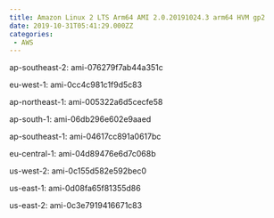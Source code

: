 ```yaml
---
title: Amazon Linux 2 LTS Arm64 AMI 2.0.20191024.3 arm64 HVM gp2
date: 2019-10-31T05:41:29.000ZZ
categories:
 - AWS
---
```


ap-southeast-2: ami-076279f7ab44a351c

eu-west-1: ami-0cc4c981c1f9d5c83

ap-northeast-1: ami-005322a6d5cecfe58

ap-south-1: ami-06db296e602e9aaed

ap-southeast-1: ami-04617cc891a0617bc

eu-central-1: ami-04d89476e6d7c068b

us-west-2: ami-0c155d582e592bec0

us-east-1: ami-0d08fa65f81355d86

us-east-2: ami-0c3e7919416671c83

